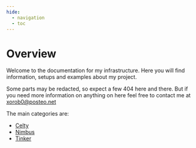 ```yaml
---
hide:
  - navigation
  - toc
---
```


# Overview
Welcome to the documentation for my infrastructure. Here you will find information, setups and examples about my project.

Some parts may be redacted, so expect a few 404 here and there. But if you need more information on anything on here feel free to contact me at xorob0@posteo.net

The main categories are:

- [Celty](celty/index.md)
- [Nimbus](nimbus/index.md)
- [Tinker](tinker/index.md)